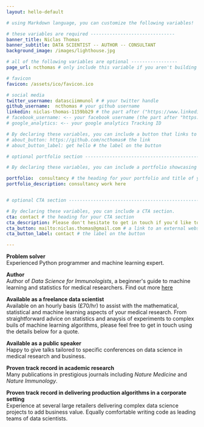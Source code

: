 ```yaml
---
layout: hello-default

# using Markdown language, you can customize the following variables!

# these variables are required -------------------------------
banner_title: Niclas Thomas
banner_subtitle: DATA SCIENTIST -- AUTHOR -- CONSULTANT
background_image: /images/lighthouse.jpg

# all of the following variables are optional -----------------
page_url: ncthomas # only include this variable if you aren't building the page to your primary domain 

# favicon
favicon: /assets/ico/favicon.ico

# social media
twitter_username: datasciimmunol # # your twitter handle
github_username:  ncthomas # your github username
linkedin: niclas-thomas-1159bb29 # the part after ("https://www.linkedin.com/in/...")
# facebook_username: <-- your facebook username (the part after "https://www.facebook.com/...")
# google_analytics: <-- your google analytics Tracking ID

# By declaring these variables, you can include a button that links to an external website or to media.
# about_button: https://github.com/ncthomas# the link
# about_button_label: get hello # the label on the button

# optional portfolio section ------------------------------------------

# By declaring these variables, you can include a portfolio showcasing your work and organize your portfolio's items into a custom layout, all without adding any CSS. In addition, you must 1) create an HTML file in the_includes folder for each project with the text you'd like to display, and 2) create a YAML file in the _data folder describing the order in which each project should be shown and categorized. See `/includes/example.html` and `/_data/work.yml` for examples.

portfolio:  consultancy # the heading for your portfolio and title of your YAML file
portfolio_description: consultancy work here


# optional CTA section --------------------------------------------------

# By declaring these variables, you can include a CTA section.
cta: contact # the heading for your CTA section
cta_description: Please don't hesitate to get in touch if you'd like to collaborate or get a quote for work. # a description to be desplayed below the heading and above the content
cta_button: mailto:niclas.thomas@gmail.com # a link to an external website or to media
cta_button_label: contact # the label on the button

---			
```

[//]: # (write a bit about yourself here)

**Problem solver**  
Experienced Python programmer and machine learning expert.

**Author**  
Author of *Data Science for Immunologists*, a beginner's guide to machine learning and statistics for medical researchers. Find out more [here](http://www.datascienceforimmunologists.com)

**Available as a freelance data scientist**  
Available on an hourly basis (£70/hr) to assist with the mathematical, statistical and machine learning aspects of your medical research. From straightforward advice on statistics and anaysis of experiments to complex buils of machine learning algorithms, please feel free to get in touch using the details below for a quote.

**Available as a public speaker**  
Happy to give talks tailored to specific conferences on data science in medical research and business.

**Proven track record in academic research**  
Many publications in prestigious journals including *Nature Medicine* and *Nature Immunology*.

**Proven track record in delivering production algorithms in a corporate setting**  
Experience at several large retailers delivering complex data science projects to add business value. Equally comfortable writing code as leading teams of data scientists.
